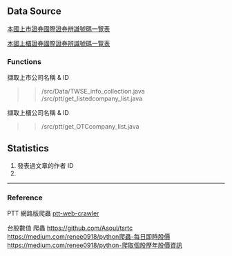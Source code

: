 

## Data Source
[本國上市證券國際證券辨識號碼一覽表](http://isin.twse.com.tw/isin/C_public.jsp?strMode=2) <br>


[本國上櫃證券國際證券辨識號碼一覽表](http://isin.twse.com.tw/isin/C_public.jsp?strMode=4)

### Functions






擷取上市公司名稱 & ID

>>/src/Data/TWSE\_info\_collection.java	<br> 
>>/src/ptt/get\_listedcompany\_list.java  <br>


擷取上櫃公司名稱 & ID

>>/src/ptt/get\_OTCcompany\_list.java  <br>


## Statistics


1) 發表過文章的作者 ID 
2) 



---

### Reference

PTT 網路版爬蟲
[ptt-web-crawler](https://github.com/jwlin/ptt-web-crawler#english_desc)

台股數值 爬蟲
https://github.com/Asoul/tsrtc
https://medium.com/renee0918/python爬蟲-每日即時股價
https://medium.com/renee0918/python-爬取個股歷年股價資訊